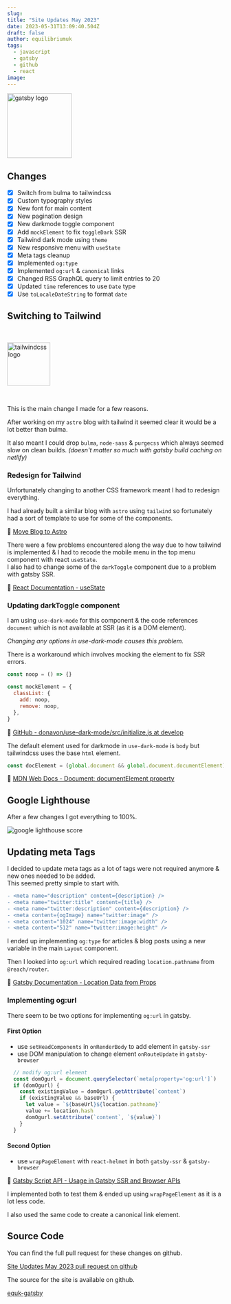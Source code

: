 ```yaml
---
slug:
title: "Site Updates May 2023"
date: 2023-05-31T13:09:40.504Z
draft: false
author: equilibriumuk
tags:
  - javascript
  - gatsby
  - github
  - react
image:
---
```


<p class="text-center"><img src="/media/logos/gatsby.svg" alt="gatsby logo" width="150px" class="inline"></p>

## Changes

- [x] Switch from bulma to tailwindcss
- [x] Custom typography styles
- [x] New font for main content
- [x] New pagination design
- [x] New darkmode toggle component
- [x] Add `mockElement` to fix `toggleDark` SSR
- [x] Tailwind dark mode using `theme`
- [x] New responsive menu with `useState`
- [x] Meta tags cleanup
- [x] Implemented `og:type`
- [x] Implemented `og:url` & `canonical` links
- [x] Changed RSS GraphQL query to limit entries to 20
- [x] Updated `time` references to use `Date` type
- [x] Use `toLocaleDateString` to format `date`

## Switching to Tailwind

<br />
<p class="text-center"><img src="/media/logos/tailwindcss.svg" alt="tailwindcss logo" width="100px" class="inline"></p>
<br />

This is the main change I made for a few reasons.

After working on my `astro` blog with tailwind it seemed clear it would be a lot better than bulma.

It also meant I could drop `bulma`, `node-sass` & `purgecss` which always seemed slow on clean builds. *(doesn't matter so much with gatsby build caching on netlify)*

### Redesign for Tailwind

Unfortunately changing to another CSS framework meant I had to redesign everything.

I had already built a similar blog with `astro` using `tailwind` so fortunately had a sort of template to use for some of the components.

📝 <a href="/2023/02/14/move-blog-to-astro/" target="_blank" rel="noopener noreferrer">Move Blog to Astro</a>

There were a few problems encountered along the way due to how tailwind is implemented & I had to recode the mobile menu in the top menu component with react `useState`.<br />
I also had to change some of the `darkToggle` component due to a problem with gatsby SSR.

📝 <a href="https://react.dev/reference/react/useState/" target="_blank" rel="noopener noreferrer">React Documentation - useState</a>

### Updating darkToggle component

I am using `use-dark-mode` for this component & the code references `document` which is not available at SSR (as it is a DOM element).

*Changing any options in use-dark-mode causes this problem.*

There is a workaround which involves mocking the element to fix SSR errors.

```js
const noop = () => {}

const mockElement = {
  classList: {
    add: noop,
    remove: noop,
  },
}
```

📝 <a href="https://github.com/donavon/use-dark-mode/blob/develop/src/initialize.js#L6" target="_blank" rel="noopener noreferrer">GitHub - donavon/use-dark-mode/src/initialize.js at develop</a>

The default element used for darkmode in `use-dark-mode` is `body` but tailwindcss uses the base `html` element.

```js
const docElement = (global.document && global.document.documentElement) || mockElement
```

📝 <a href="https://developer.mozilla.org/en-US/docs/Web/API/Document/documentElement/" target="_blank" rel="noopener noreferrer">MDN Web Docs - Document: documentElement property</a>

## Google Lighthouse

After a few changes I got everything to 100%.

<p class="text-center"><img src="/media/images/equk-lighthouse-2023.png" alt="google lighthouse score"></p>

## Updating meta Tags

I decided to update meta tags as a lot of tags were not required anymore & new ones needed to be added.<br />
This seemed pretty simple to start with.

```diff
- <meta name="description" content={description} />
- <meta name="twitter:title" content={title} />
- <meta name="twitter:description" content={description} />
- <meta content={ogImage} name="twitter:image" />
- <meta content="1024" name="twitter:image:width" />
- <meta content="512" name="twitter:image:height" />
```

I ended up implementing `og:type` for articles & blog posts using a new variable in the main `Layout` component.

Then I looked into `og:url` which required reading `location.pathname` from `@reach/router`.

📝 <a href="https://www.gatsbyjs.com/docs/location-data-from-props/" target="_blank" rel="noopener noreferrer">Gatsby Documentation - Location Data from Props</a>

### Implementing og:url

There seem to be two options for implementing `og:url` in gatsby.

#### First Option

- use `setHeadComponents` in `onRenderBody` to add element in `gatsby-ssr`
- use DOM manipulation to change element `onRouteUpdate` in `gatsby-browser`

```js
  // modify og:url element
  const domOgurl = document.querySelector(`meta[property='og:url']`)
  if (domOgurl) {
    const existingValue = domOgurl.getAttribute(`content`)
    if (existingValue && baseUrl) {
      let value = `${baseUrl}${location.pathname}`
      value += location.hash
      domOgurl.setAttribute(`content`, `${value}`)
    }
  }
```

#### Second Option

- use `wrapPageElement` with `react-helmet` in both `gatsby-ssr` & `gatsby-browser`

📝 <a href="https://www.gatsbyjs.com/docs/reference/built-in-components/gatsby-script/#usage-in-gatsby-ssr-and-browser-apis" target="_blank" rel="noopener noreferrer">Gatsby Script API - Usage in Gatsby SSR and Browser APIs</a>

I implemented both to test them & ended up using `wrapPageElement` as it is a lot less code.

I also used the same code to create a canonical link element.

## Source Code

You can find the full pull request for these changes on github.

<i class="fa fa-code-fork git-fork"></i> <a href="https://github.com/equk/equk-gatsby/pull/21" target="_blank" rel="noopener noreferrer">Site Updates May 2023 pull request on github</a>

The source for the site is available on github.

<a class="github" href="https://github.com/equk/equk-gatsby" aria-label="View on GitHub" target="_blank" rel="noopener noreferrer"><i class="fa fa-github"></i> equk-gatsby</a>